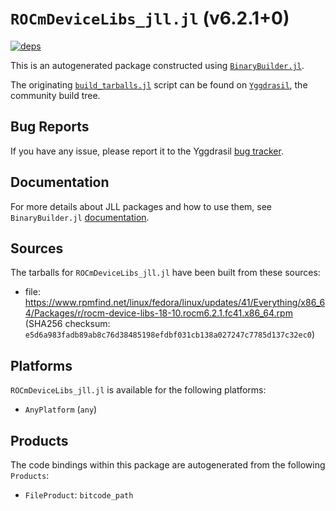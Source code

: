 # `ROCmDeviceLibs_jll.jl` (v6.2.1+0)

[![deps](https://juliahub.com/docs/ROCmDeviceLibs_jll/deps.svg)](https://juliahub.com/ui/Packages/General/ROCmDeviceLibs_jll/)

This is an autogenerated package constructed using [`BinaryBuilder.jl`](https://github.com/JuliaPackaging/BinaryBuilder.jl).

The originating [`build_tarballs.jl`](https://github.com/JuliaPackaging/Yggdrasil/blob/a260d010cd9a611f40302de42abf04ccb35ae7cd/R/ROCmDeviceLibs/ROCmDeviceLibs@6.2.1/build_tarballs.jl) script can be found on [`Yggdrasil`](https://github.com/JuliaPackaging/Yggdrasil/), the community build tree.

## Bug Reports

If you have any issue, please report it to the Yggdrasil [bug tracker](https://github.com/JuliaPackaging/Yggdrasil/issues).

## Documentation

For more details about JLL packages and how to use them, see `BinaryBuilder.jl` [documentation](https://docs.binarybuilder.org/stable/jll/).

## Sources

The tarballs for `ROCmDeviceLibs_jll.jl` have been built from these sources:

* file: https://www.rpmfind.net/linux/fedora/linux/updates/41/Everything/x86_64/Packages/r/rocm-device-libs-18-10.rocm6.2.1.fc41.x86_64.rpm (SHA256 checksum: `e5d6a983fadb89ab8c76d38485198efdbf031cb138a027247c7785d137c32ec0`)

## Platforms

`ROCmDeviceLibs_jll.jl` is available for the following platforms:

* `AnyPlatform` (`any`)

## Products

The code bindings within this package are autogenerated from the following `Products`:

* `FileProduct`: `bitcode_path`
